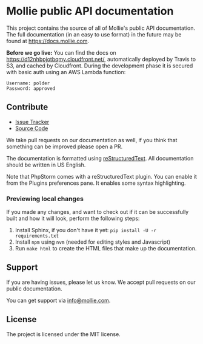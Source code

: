# Mollie public API documentation


This project contains the source of all of Mollie's public API documentation. The full documentation (in an easy to use
format) in the future may be found at https://docs.mollie.com.

**Before we go live:**
You can find the docs on https://d12nhbpjotbqmy.cloudfront.net/, automatically deployed by Travis to S3, and cached by Cloudfront.
During the development phase it is secured with basic auth using an AWS Lambda function:
```
Username: polder
Password: approved
```

## Contribute

- [Issue Tracker](https://github.com/mollie/api-documentation/issues)
- [Source Code](https://github.com/mollie/api-documentation)

We take pull requests on our documentation as well, if you think that something can be improved please open a PR.

The documentation is formatted using [reStructuredText](http://www.sphinx-doc.org/en/master/rest.html). All documentation
should be written in US English.

Note that PhpStorm comes with a reStructuredText plugin. You can enable it from the Plugins preferences pane. It enables
some syntax highlighting.

### Previewing local changes

If you made any changes, and want to check out if it can be successfully built and how it will look, perform the
following steps:

1. Install Sphinx, if you don't have it yet: `pip install -U -r requirements.txt`
2. Install `npm` using `nvm` (needed for editing styles and Javascript)
3. Run `make html` to create the HTML files that make up the documentation.

## Support

If you are having issues, please let us know. We accept pull requests on our public documentation.

You can get support via info@mollie.com.

## License

The project is licensed under the MIT license.
